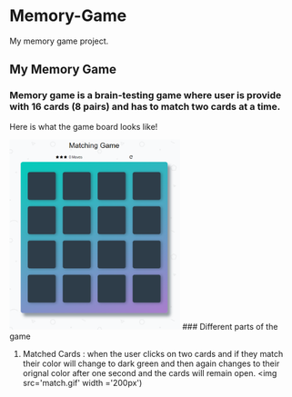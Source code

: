 # Memory-Game
My memory game project.
## My Memory Game
### Memory game is a brain-testing game where user is provide with 16 cards (8 pairs) and has to match two cards at a time.

Here is what the game board looks like!

<img src="img/Captures.png" width="300px">
### Different parts of the game

1. Matched Cards : when the user clicks on two cards and if they match their color will change to dark green and then again changes to their orignal color after one second and the cards will remain open.
<img src='match.gif' width ='200px')



 
